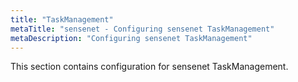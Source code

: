 ```yaml
---
title: "TaskManagement"
metaTitle: "sensenet - Configuring sensenet TaskManagement"
metaDescription: "Configuring sensenet TaskManagement"
---
```


This section contains configuration for sensenet TaskManagement.

